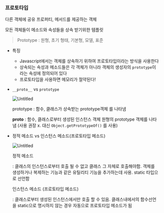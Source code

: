 ### 프로토타입

<aside>
다른 객체에 공유 프로퍼티, 메서드를 제공하는 객체
  
모든 객체들이 메소드와 속성들을 상속 받기위한 템플릿

</aside>

> Prototype : 원형, 초기 형태, 기본형, 모델, 표준
> 
- 특징
    - Javascript에서는 객체를 상속하기 위하여 프로토타입이라는 방식을 사용한다
    - 상속되는 속성과 메소드들은 각 객체가 아니라 객체의 생성자의 `prototype`이라는 속성에 정의되어 있다
    - 프로토타입을 사용하면 메모리가 절약된다!


- `__proto__` vs `prototype`
    
    ![Untitled](https://s3.us-west-2.amazonaws.com/secure.notion-static.com/e56ddb38-8438-498c-8727-8354c649c589/Untitled.png?X-Amz-Algorithm=AWS4-HMAC-SHA256&X-Amz-Content-Sha256=UNSIGNED-PAYLOAD&X-Amz-Credential=AKIAT73L2G45EIPT3X45%2F20220221%2Fus-west-2%2Fs3%2Faws4_request&X-Amz-Date=20220221T145121Z&X-Amz-Expires=86400&X-Amz-Signature=5a3e9762d6ee545a0190609577186da811bd3624bc2482e79a284fe279ad365f&X-Amz-SignedHeaders=host&response-content-disposition=filename%20%3D%22Untitled.png%22&x-id=GetObject)
    
    prototype : 함수, 클래스가 상속받는 prototype객체 를 나타냄
    
    __proto__ : 함수, 클래스로부터 생성된 인스턴스 객체 원형의 prototype 객체를 나타냄 (사용 권장 x. 대신 `Object.getPrototypeOf()` 를 사용)
    
- 정적 메소드 vs 인스턴스 메소드(프로토타입 메소드)
    
    ![Untitled](https://s3.us-west-2.amazonaws.com/secure.notion-static.com/e6612a23-a7c2-4cbb-8404-d326b4d4b9b8/Untitled.png?X-Amz-Algorithm=AWS4-HMAC-SHA256&X-Amz-Content-Sha256=UNSIGNED-PAYLOAD&X-Amz-Credential=AKIAT73L2G45EIPT3X45%2F20220221%2Fus-west-2%2Fs3%2Faws4_request&X-Amz-Date=20220221T145143Z&X-Amz-Expires=86400&X-Amz-Signature=a1e2e293937ad0872aa76c0ea430ed5425b073aff8075e3fc9a08ad73197ad46&X-Amz-SignedHeaders=host&response-content-disposition=filename%20%3D%22Untitled.png%22&x-id=GetObject)
    
    정적 메소드
    
    : 클래스의 인스턴스로부터 호출 될 수 없고 클래스 그 자체로 호출해야함. 객체를 생성하거나 복제하는 기능과 같은 유틸리티 기능을 추가하는데 사용. static 타입으로 선언함
    
    
    인스턴스 메소드 (프로토타입 메소드)
    
    : 클래스로부터 생성된 인스턴스에서만 호출 할 수 있음. 클래스내에서의 함수선언을 static으로 명시하지 않는 경우 자동으로 프로토타입 메소드가 됨
